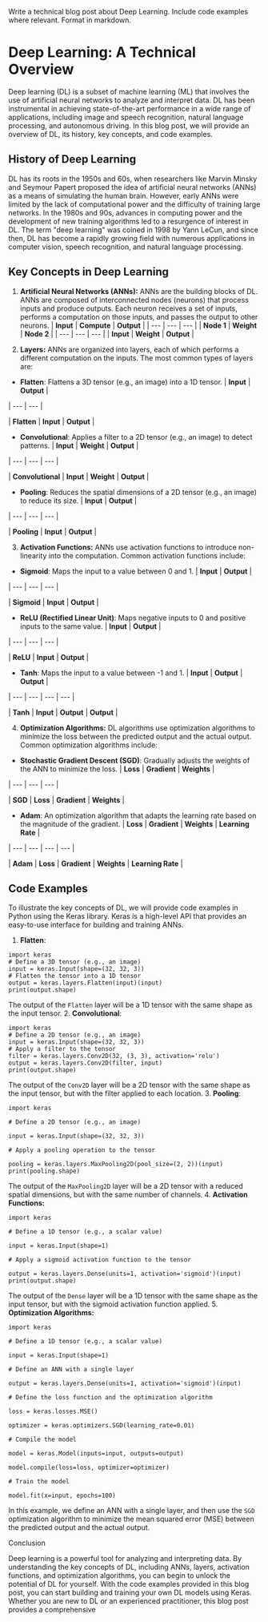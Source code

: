  Write a technical blog post about Deep Learning. Include code examples where relevant. Format in markdown.
# Deep Learning: A Technical Overview

Deep learning (DL) is a subset of machine learning (ML) that involves the use of artificial neural networks to analyze and interpret data. DL has been instrumental in achieving state-of-the-art performance in a wide range of applications, including image and speech recognition, natural language processing, and autonomous driving. In this blog post, we will provide an overview of DL, its history, key concepts, and code examples.
## History of Deep Learning

DL has its roots in the 1950s and 60s, when researchers like Marvin Minsky and Seymour Papert proposed the idea of artificial neural networks (ANNs) as a means of simulating the human brain. However, early ANNs were limited by the lack of computational power and the difficulty of training large networks. In the 1980s and 90s, advances in computing power and the development of new training algorithms led to a resurgence of interest in DL. The term "deep learning" was coined in 1998 by Yann LeCun, and since then, DL has become a rapidly growing field with numerous applications in computer vision, speech recognition, and natural language processing.
## Key Concepts in Deep Learning

1. **Artificial Neural Networks (ANNs):** ANNs are the building blocks of DL. ANNs are composed of interconnected nodes (neurons) that process inputs and produce outputs. Each neuron receives a set of inputs, performs a computation on those inputs, and passes the output to other neurons.
| **Input** | **Compute** | **Output** |
| --- | --- | --- |
| **Node 1** | **Weight** | **Node 2** |
| --- | --- | --- |
| **Input** | **Weight** | **Output** |

2. **Layers:** ANNs are organized into layers, each of which performs a different computation on the inputs. The most common types of layers are:
* **Flatten**: Flattens a 3D tensor (e.g., an image) into a 1D tensor.
| **Input** | **Output** |

| --- | --- |

| **Flatten** | **Input** | **Output** |

* **Convolutional**: Applies a filter to a 2D tensor (e.g., an image) to detect patterns.
| **Input** | **Weight** | **Output** |

| --- | --- | --- |

| **Convolutional** | **Input** | **Weight** | **Output** |

* **Pooling**: Reduces the spatial dimensions of a 2D tensor (e.g., an image) to reduce its size.
| **Input** | **Output** |

| --- | --- | --- |

| **Pooling** | **Input** | **Output** |

3. **Activation Functions:** ANNs use activation functions to introduce non-linearity into the computation. Common activation functions include:
* **Sigmoid**: Maps the input to a value between 0 and 1.
| **Input** | **Output** |

| --- | --- | --- |

| **Sigmoid** | **Input** | **Output** |

* **ReLU (Rectified Linear Unit)**: Maps negative inputs to 0 and positive inputs to the same value.
| **Input** | **Output** |

| --- | --- | --- |

| **ReLU** | **Input** | **Output** |

* **Tanh**: Maps the input to a value between -1 and 1.
| **Input** | **Output** | **Output** |

| --- | --- | --- | --- |

| **Tanh** | **Input** | **Output** | **Output** |

4. **Optimization Algorithms:** DL algorithms use optimization algorithms to minimize the loss between the predicted output and the actual output. Common optimization algorithms include:
* **Stochastic Gradient Descent (SGD)**: Gradually adjusts the weights of the ANN to minimize the loss.
| **Loss** | **Gradient** | **Weights** |



| --- | --- | --- |



| **SGD** | **Loss** | **Gradient** | **Weights** |


* **Adam**: An optimization algorithm that adapts the learning rate based on the magnitude of the gradient.
| **Loss** | **Gradient** | **Weights** | **Learning Rate** |



| --- | --- | --- | --- |



| **Adam** | **Loss** | **Gradient** | **Weights** | **Learning Rate** |


## Code Examples

To illustrate the key concepts of DL, we will provide code examples in Python using the Keras library. Keras is a high-level API that provides an easy-to-use interface for building and training ANNs.
1. **Flatten**:
```
import keras
# Define a 3D tensor (e.g., an image)
input = keras.Input(shape=(32, 32, 3))
# Flatten the tensor into a 1D tensor
output = keras.layers.Flatten(input)(input)
print(output.shape)
```
The output of the `Flatten` layer will be a 1D tensor with the same shape as the input tensor.
2. **Convolutional**:
```
import keras
# Define a 2D tensor (e.g., an image)
input = keras.Input(shape=(32, 32, 3))
# Apply a filter to the tensor
filter = keras.layers.Conv2D(32, (3, 3), activation='relu')
output = keras.layers.Conv2D(filter, input)
print(output.shape)
```
The output of the `Conv2D` layer will be a 2D tensor with the same shape as the input tensor, but with the filter applied to each location.
3. **Pooling**:
```
import keras

# Define a 2D tensor (e.g., an image)

input = keras.Input(shape=(32, 32, 3))

# Apply a pooling operation to the tensor

pooling = keras.layers.MaxPooling2D(pool_size=(2, 2))(input)
print(pooling.shape)
```
The output of the `MaxPooling2D` layer will be a 2D tensor with a reduced spatial dimensions, but with the same number of channels.
4. **Activation Functions:**
```
import keras

# Define a 1D tensor (e.g., a scalar value)

input = keras.Input(shape=1)

# Apply a sigmoid activation function to the tensor

output = keras.layers.Dense(units=1, activation='sigmoid')(input)
print(output.shape)
```
The output of the `Dense` layer will be a 1D tensor with the same shape as the input tensor, but with the sigmoid activation function applied.
5. **Optimization Algorithms:**
```
import keras

# Define a 1D tensor (e.g., a scalar value)

input = keras.Input(shape=1)

# Define an ANN with a single layer

output = keras.layers.Dense(units=1, activation='sigmoid')(input)

# Define the loss function and the optimization algorithm

loss = keras.losses.MSE()

optimizer = keras.optimizers.SGD(learning_rate=0.01)

# Compile the model

model = keras.Model(inputs=input, outputs=output)

model.compile(loss=loss, optimizer=optimizer)

# Train the model

model.fit(x=input, epochs=100)
```
In this example, we define an ANN with a single layer, and then use the `SGD` optimization algorithm to minimize the mean squared error (MSE) between the predicted output and the actual output.




Conclusion

Deep learning is a powerful tool for analyzing and interpreting data. By understanding the key concepts of DL, including ANNs, layers, activation functions, and optimization algorithms, you can begin to unlock the potential of DL for yourself. With the code examples provided in this blog post, you can start building and training your own DL models using Keras. Whether you are new to DL or an experienced practitioner, this blog post provides a comprehensive

